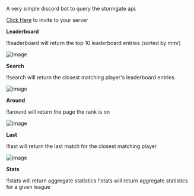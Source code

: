 A very simple discord bot to query the stormgate api.

[Click Here](https://discord.com/oauth2/authorize?&client_id=1204440376262398002&scope=bot) to invite to your server

**Leaderboard**

!!leaderboard will return the top 10 leaderboard entries (sorted by mmr)

![image](https://github.com/joshleblanc/stormgate-world-discord/assets/1729810/6684dcf3-c3d6-4659-bdeb-f994668762e7)


**Search**

!!search <query> will return the closest matching player's leaderboard entries.

![image](https://github.com/joshleblanc/stormgate-world-discord/assets/1729810/f316a51b-cc56-4e20-aaac-88b6259ce645)

**Around**

!!around <rank> will return the page the rank is on

![image](https://github.com/joshleblanc/stormgate-world-discord/assets/1729810/3303c7b2-687f-491f-833d-b0b1c34d0f53)


**Last**

!!last <query> will return the last match for the closest matching player

![image](https://github.com/joshleblanc/stormgate-world-discord/assets/1729810/4f2dce6b-0077-4eaf-9419-68267b1f53dd)

**Stats**

!!stats will return aggregate statistics
!!stats <league> will return aggregate statistics for a given league